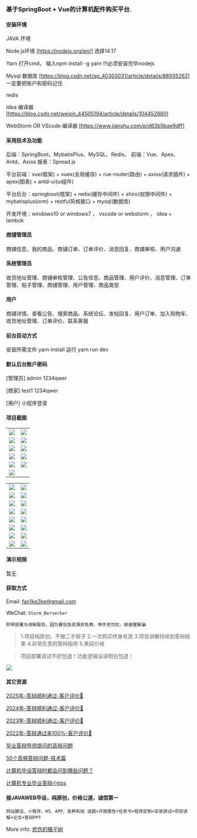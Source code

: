 ### 基于SpringBoot + Vue的计算机配件购买平台.

#### 安装环境

JAVA 环境 

Node.js环境 [https://nodejs.org/en/] 选择14.17

Yarn 打开cmd， 输入npm install -g yarn !!!必须安装完毕nodejs

Mysql 数据库 [https://blog.csdn.net/qq_40303031/article/details/88935262] 一定要把账户和密码记住

redis

Idea 编译器 [https://blog.csdn.net/weixin_44505194/article/details/104452880]

WebStorm OR VScode 编译器 [https://www.jianshu.com/p/d63b5bae9dff]

#### 采用技术及功能

后端：SpringBoot、MybatisPlus、MySQL、Redis、
前端：Vue、Apex、Antd、Axios
报表：Spread.js

平台前端：vue(框架) + vuex(全局缓存) + rue-router(路由) + axios(请求插件) + apex(图表)  + antd-ui(ui组件)

平台后台：springboot(框架) + redis(缓存中间件) + shiro(权限中间件) + mybatisplus(orm) + restful风格接口 + mysql(数据库)

开发环境：windows10 or windows7 ， vscode or webstorm ， idea + lambok

#### 商铺管理员
商铺信息、我的商品、商铺订单、订单评价、消息回复、商铺审核、用户沟通

#### 系统管理员
收货地址管理、商铺审核管理、公告信息、商品管理、用户评价、消息管理、订单管理、贴子管理、商铺管理、用户管理、商品类型

#### 用户
商铺详情、查看公告、搜索商品、系统论坛、发帖回复、用户订单、加入购物车、收货地址管理、订单评价、联系客服


#### 前台启动方式
安装所需文件 yarn install 
运行 yarn run dev

#### 默认后台账户密码
[管理员]
admin
1234qwer

[商家]
test1
1234qwer

[用户]
小程序登录

#### 项目截图

|  |  |
|---------------------|---------------------|
| ![](https://fank-bucket-oss.oss-cn-beijing.aliyuncs.com/img/1733486564347.png) | ![](https://fank-bucket-oss.oss-cn-beijing.aliyuncs.com/img/1733486456478.png) | 
| ![](https://fank-bucket-oss.oss-cn-beijing.aliyuncs.com/img/1733486548843.png) | ![](https://fank-bucket-oss.oss-cn-beijing.aliyuncs.com/img/1733486431158.png) | 
| ![](https://fank-bucket-oss.oss-cn-beijing.aliyuncs.com/img/1733486525733.png) | ![](https://fank-bucket-oss.oss-cn-beijing.aliyuncs.com/img/1733486413597.png) | 
| ![](https://fank-bucket-oss.oss-cn-beijing.aliyuncs.com/img/1733486506984.png) | ![](https://fank-bucket-oss.oss-cn-beijing.aliyuncs.com/img/1733486399413.png) | 
| ![](https://fank-bucket-oss.oss-cn-beijing.aliyuncs.com/img/1733486490130.png) | ![](https://fank-bucket-oss.oss-cn-beijing.aliyuncs.com/img/1733486379063.png) | 
| ![](https://fank-bucket-oss.oss-cn-beijing.aliyuncs.com/img/1733486468710.png)

|  |  |
|---------------------|---------------------|
| ![](https://fank-bucket-oss.oss-cn-beijing.aliyuncs.com/img/1733484796733.png) | ![](https://fank-bucket-oss.oss-cn-beijing.aliyuncs.com/img/1733484676820.png) | 
| ![](https://fank-bucket-oss.oss-cn-beijing.aliyuncs.com/img/1733484780924.png) | ![](https://fank-bucket-oss.oss-cn-beijing.aliyuncs.com/img/1733484667620.png) | 
| ![](https://fank-bucket-oss.oss-cn-beijing.aliyuncs.com/img/1733484764760.png) | ![](https://fank-bucket-oss.oss-cn-beijing.aliyuncs.com/img/1733484579710.png) | 
| ![](https://fank-bucket-oss.oss-cn-beijing.aliyuncs.com/img/1733484746086.png) | ![](https://fank-bucket-oss.oss-cn-beijing.aliyuncs.com/img/1733484568568.png) | 
| ![](https://fank-bucket-oss.oss-cn-beijing.aliyuncs.com/img/1733484701584.png) | ![](https://fank-bucket-oss.oss-cn-beijing.aliyuncs.com/img/1733484539246.png) | 
| ![](https://fank-bucket-oss.oss-cn-beijing.aliyuncs.com/img/1733486308010.png) | ![](https://fank-bucket-oss.oss-cn-beijing.aliyuncs.com/img/1733484310133.png) | 
| ![](https://fank-bucket-oss.oss-cn-beijing.aliyuncs.com/img/1733486290210.png) | ![](https://fank-bucket-oss.oss-cn-beijing.aliyuncs.com/img/1733484291183.png) | 
| ![](https://fank-bucket-oss.oss-cn-beijing.aliyuncs.com/img/1733484262993.png) | ![](https://fank-bucket-oss.oss-cn-beijing.aliyuncs.com/img/1733485631990.png) | 


#### 演示视频

暂无

#### 获取方式

Email: fan1ke2ke@gmail.com

WeChat: `Storm_Berserker`

`附带部署与讲解服务，因为要恰饭资源非免费，伸手党勿扰，谢谢理解😭`

> 1.项目纯原创，不做二手贩子 2.一次购买终身有效 3.项目讲解持续到答辩结束 4.非常负责的答辩指导 5.黑奴价格

> 项目部署调试不好包退！功能逻辑没讲明白包退！

![](https://fank-bucket-oss.oss-cn-beijing.aliyuncs.com/work/936e9baf53eb9a217af4f89c616dc19.png)

#### 其它资源

[2025年-答辩顺利通过-客户评价🍜](https://berserker287.github.io/2025/06/18/2025%E5%B9%B4%E7%AD%94%E8%BE%A9%E9%A1%BA%E5%88%A9%E9%80%9A%E8%BF%87/)

[2024年-答辩顺利通过-客户评价👻](https://berserker287.github.io/2024/06/06/2024%E5%B9%B4%E7%AD%94%E8%BE%A9%E9%A1%BA%E5%88%A9%E9%80%9A%E8%BF%87/)

[2023年-答辩顺利通过-客户评价🐢](https://berserker287.github.io/2023/06/14/2023%E5%B9%B4%E7%AD%94%E8%BE%A9%E9%A1%BA%E5%88%A9%E9%80%9A%E8%BF%87/)

[2022年-答辩通过率100%-客户评价🐣](https://berserker287.github.io/2022/05/25/%E9%A1%B9%E7%9B%AE%E4%BA%A4%E6%98%93%E8%AE%B0%E5%BD%95/)

[毕业答辩导师提问的高频问题](https://berserker287.github.io/2023/06/13/%E6%AF%95%E4%B8%9A%E7%AD%94%E8%BE%A9%E5%AF%BC%E5%B8%88%E6%8F%90%E9%97%AE%E7%9A%84%E9%AB%98%E9%A2%91%E9%97%AE%E9%A2%98/)

[50个高频答辩问题-技术篇](https://berserker287.github.io/2023/06/13/50%E4%B8%AA%E9%AB%98%E9%A2%91%E7%AD%94%E8%BE%A9%E9%97%AE%E9%A2%98-%E6%8A%80%E6%9C%AF%E7%AF%87/)

[计算机毕设答辩时都会问到哪些问题？](https://www.zhihu.com/question/31020988)

[计算机专业毕业答辩小tips](https://zhuanlan.zhihu.com/p/145911029)

#### 接JAVAWEB毕设，纯原创，价格公道，诚信第一

`网站建设、小程序、H5、APP、各种系统 选题+开题报告+任务书+程序定制+安装调试+项目讲解+论文+答辩PPT`

More info: [悲伤的橘子树](https://berserker287.github.io/)
